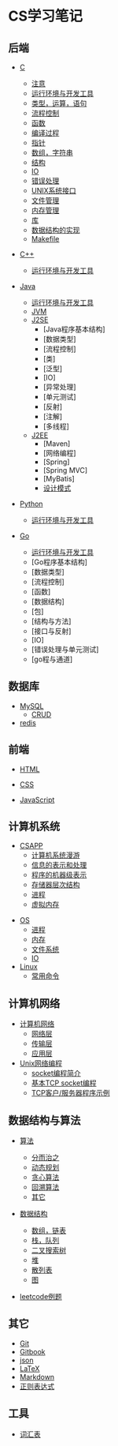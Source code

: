 # CS学习笔记

## 后端

* [C](C/c.md)
	* [注意](C/notice.md)
	* [运行环境与开发工具](C/runtime-environment-devtool.md)
	* [类型，运算，语句](C/type-operator-expression.md)
	* [流程控制](C/control-flow.md)
	* [函数](C/function.md)
	* [编译过程](C/compilation.md)
	* [指针](C/pointer.md)
	* [数组，字符串](C/array-string.md)
	* [结构](C/structure.md)
	* [IO](C/io.md)
	* [错误处理](C/error-handling.md)
    * [UNIX系统接口](C/unix-system-interface.md)
	* [文件管理](C/file-management.md)
	* [内存管理](C/memory-management.md)
	* [库](C/lib.md)
	* [数据结构的实现](C/ds-implementation.md)
	* [Makefile](C/makefile.md)


* [C++](C++/cpp.md)
	* [运行环境与开发工具](C++/runtime-environment-devtool.md)


* [Java](Java/java.md)
	* [运行环境与开发工具](Java/runtime-environment-devtool.md)
	* [JVM](Java/jvm.md)
    * [J2SE]()
        * [Java程序基本结构]
        * [数据类型]
        * [流程控制]
        * [类]
        * [泛型]
        * [IO]
        * [异常处理]
        * [单元测试]
        * [反射]
        * [注解]
        * [多线程]
	* [J2EE]()
        * [Maven]
        * [网络编程]
        * [Spring]
        * [Spring MVC]
        * [MyBatis]
        * [设计模式](Java/J2EE/design-pattern.md)


* [Python](Python/python.md)
	* [运行环境与开发工具](Python/runtime-environment-devtool.md)


* [Go](Go/go.md)
    * [运行环境与开发工具](Go/runtime-environment-devtool.md)
    * [Go程序基本结构]
    * [数据类型]
    * [流程控制]
    * [函数]
    * [数据结构]
    * [包]
    * [结构与方法]
    * [接口与反射]
    * [IO]
    * [错误处理与单元测试]
    * [go程与通道]


## 数据库

* [MySQL](database/MySQL/mysql.md)
	* [CRUD](database/MySQL/crud.md)
* [redis](database/redis/redis.md)

## 前端

* [HTML](web/HTML/html.md)

* [CSS](web/CSS/css.md)

* [JavaScript](web/JavaScript/javascript.md)

## 计算机系统

+ [CSAPP](system/CSAPP/csapp.md)
  + [计算机系统漫游](system/CSAPP/a-tour-of-computer-system.md)
  + [信息的表示和处理](system/CSAPP/representing-and-manipulating-information.md)
  + [程序的机器级表示](system/CSAPP/machine-level-representation-of-programs.md)
  + [存储器层次结构](system/CSAPP/memory-hierarchy.md)
  + [进程](system/CSAPP/process.md)
  + [虚拟内存](system/CSAPP/virtual-memory.md)

* [OS](system/OS/os.md)
    * [进程](system/OS/process.md)
    * [内存](system/OS/memory.md)
    * [文件系统](system/OS/file-system.md)
    * [IO](system/OS/io.md)
* [Linux](system/Linux/linux.md)
	* [常用命令](system/Linux/common-command.md)


## 计算机网络

* [计算机网络](net/net/net.md)
	* [网络层](net/net/network-layer.md) 
	* [传输层](net/net/transport-layer.md) 
	* [应用层](net/net/application-layer.md) 
* [Unix网络编程](net/unix-network-programming/unix-network-programming.md)
  * [socket编程简介](net/unix-network-programming/socket-programming-intro.md)
  * [基本TCP socket编程](net/unix-network-programming/basic-tcp-socket-programming.md)
  * [TCP客户/服务器程序示例](net/unix-network-programming/tcp-cs-program-example.md)


## 数据结构与算法

* [算法](DSA/algorithm/algorithm.md)
    * [分而治之](DSA/algorithm/divide-and-conquer.md)
    * [动态规划](DSA/algorithm/dp.md)
    * [贪心算法](DSA/algorithm/greedy-algorithm.md)
    * [回溯算法](DSA/algorithm/backtracking.md)
    * [其它](DSA/algorithm/other.md)

* [数据结构](DSA/data-structure/data-structure.md)
    * [数组，链表](DSA/data-structure/array-linked-list.md)
    * [栈，队列](DSA/data-structure/stack-queue.md)
    * [二叉搜索树](DSA/data-structure/binary-search-tree.md)
    * [堆](DSA/data-structure/heap.md)
    * [散列表](DSA/data-structure/hash-table.md)
    * [图](DSA/data-structure/graph.md)

* [leetcode例题](DSA/leetcode-example.md)


## 其它

* [Git](others/git.md)
* [Gitbook](others/gitbook.md)
* [json](others/json.md)
* [LaTeX](others/latex.md)
* [Markdown](others/markdown.md)
* [正则表达式](others/regular-expression.md)

## 工具

* [词汇表](tools/vocabulary.md)